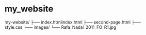 # my_website
my-website/
├── index.htmlindex.html
├── second-page.html
├── style.css
└── images/
    └── Rafa_Nadal_2011_FO_R1.jpg
